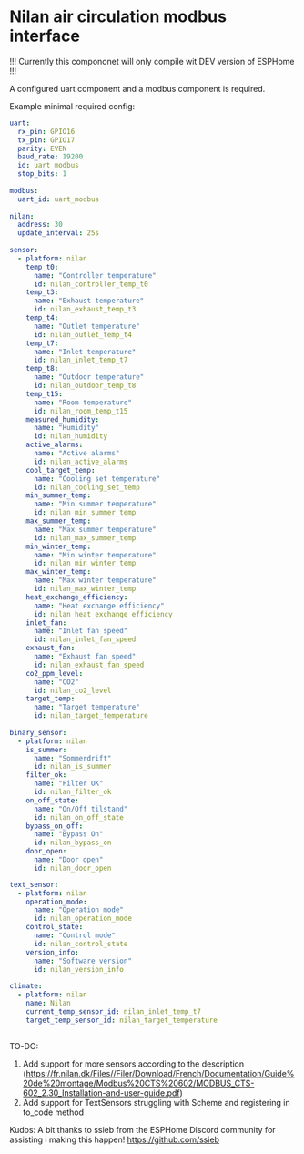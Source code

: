 # Nilan air circulation modbus interface

!!! Currently this compononet will only compile wit DEV version of ESPHome !!!

A configured uart component and a modbus component is required.

Example minimal required config:
```yaml
uart:
  rx_pin: GPIO16
  tx_pin: GPIO17
  parity: EVEN
  baud_rate: 19200
  id: uart_modbus
  stop_bits: 1
  
modbus:
  uart_id: uart_modbus
 
nilan:
  address: 30
  update_interval: 25s
 
sensor:
  - platform: nilan
    temp_t0:
      name: "Controller temperature"
      id: nilan_controller_temp_t0
    temp_t3:
      name: "Exhaust temperature"
      id: nilan_exhaust_temp_t3
    temp_t4:
      name: "Outlet temperature"
      id: nilan_outlet_temp_t4
    temp_t7:
      name: "Inlet temperature"
      id: nilan_inlet_temp_t7
    temp_t8:
      name: "Outdoor temperature"
      id: nilan_outdoor_temp_t8
    temp_t15:
      name: "Room temperature"
      id: nilan_room_temp_t15
    measured_humidity:
      name: "Humidity"
      id: nilan_humidity
    active_alarms:
      name: "Active alarms"
      id: nilan_active_alarms
    cool_target_temp:
      name: "Cooling set temperature"
      id: nilan_cooling_set_temp
    min_summer_temp:
      name: "Min summer temperature"
      id: nilan_min_summer_temp
    max_summer_temp:
      name: "Max summer temperature"
      id: nilan_max_summer_temp
    min_winter_temp:
      name: "Min winter temperature"
      id: nilan_min_winter_temp
    max_winter_temp:
      name: "Max winter temperature"
      id: nilan_max_winter_temp
    heat_exchange_efficiency:
      name: "Heat exchange efficiency"
      id: nilan_heat_exchange_efficiency
    inlet_fan:
      name: "Inlet fan speed"
      id: nilan_inlet_fan_speed
    exhaust_fan:
      name: "Exhaust fan speed"
      id: nilan_exhaust_fan_speed
    co2_ppm_level:
      name: "CO2"
      id: nilan_co2_level
    target_temp:
      name: "Target temperature"
      id: nilan_target_temperature
      
binary_sensor:
  - platform: nilan
    is_summer:
      name: "Sommerdrift"
      id: nilan_is_summer
    filter_ok:
      name: "Filter OK"
      id: nilan_filter_ok
    on_off_state:
      name: "On/Off tilstand"
      id: nilan_on_off_state
    bypass_on_off:
      name: "Bypass On"
      id: nilan_bypass_on
    door_open:
      name: "Door open"
      id: nilan_door_open

text_sensor:
  - platform: nilan
    operation_mode:
      name: "Operation mode"
      id: nilan_operation_mode
    control_state:
      name: "Control mode"
      id: nilan_control_state
    version_info:
      name: "Software version"
      id: nilan_version_info
    
climate:
  - platform: nilan
    name: Nilan
    current_temp_sensor_id: nilan_inlet_temp_t7
    target_temp_sensor_id: nilan_target_temperature
    
```

TO-DO:
1. Add support for more sensors according to the description (https://fr.nilan.dk/Files//Filer/Download/French/Documentation/Guide%20de%20montage/Modbus%20CTS%20602/MODBUS_CTS-602_2.30_Installation-and-user-guide.pdf)
3. Add support for TextSensors struggling with Scheme and registering in to_code method

Kudos:
A bit thanks to ssieb from the ESPHome Discord community for assisting i making this happen! https://github.com/ssieb
